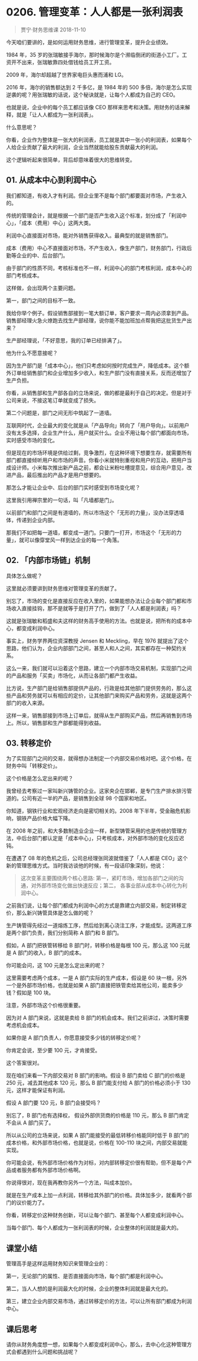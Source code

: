 # 0206. 管理变革：人人都是一张利润表
> 贾宁·财务思维课
2018-11-10

今天咱们要讲的，是如何运用财务思维，进行管理变革，提升企业绩效。

1984 年，35 岁的张瑞敏接手海尔，那时候海尔是个濒临倒闭的街道小工厂。工资开不出来，张瑞敏靠四处借钱给员工开工资。

2009 年，海尔却超越了世界家电巨头惠而浦和 LG。

2016 年，海尔的销售额达到 2 千多亿，是 1984 年的 500 多倍，海尔是怎么实现逆袭的呢？用张瑞敏的话说，这个秘诀就是，让每个人都成为自己的 CEO。

也就是说，企业中的每个员工都应该像 CEO 那样来思考和决策。用财务的话来解释，就是「让人人都成为一张利润表」。

什么意思呢？

你看，企业作为整体是一张大的利润表，员工就是其中一张小的利润表，如果每个人给企业贡献了最大的利润，企业当然就能给股东贡献最大的利润。

这个逻辑听起来很简单，背后却意味着很大的思维转变。

## 01. 从成本中心到利润中心

我们都知道，有收入才有利润。但企业里不是每个部门都要面对市场，产生收入的。

传统的管理会计，就是根据一个部门是否产生收入这个标准，划分成了「利润中心」，「成本（费用）中心」这两大类。

利润中心直接面对市场，能对外销售获得收入。最典型的就是销售部门。

成本（费用）中心不直接面对市场，不产生收入，像生产部门，财务部门，行政后勤等企业的中、后台部门。

由于部门的性质不同，考核标准也不一样，利润中心的部门考核利润，成本中心的部门考核成本。

这样做，会出现两个主要问题。

第一，部门之间的目标不一致。

我给你举个例子。假设销售部接到一笔大额订单，客户要求一周内必须拿到产品。销售部经理火急火燎跑去找生产部经理，说你能不能加班加点帮我把这批货生产出来？

生产部经理说，「不好意思，我的订单已经排满了」。

他为什么不愿意接呢？

因为生产部门是「成本中心」，他们只考虑如何按时完成生产，降低成本。这个额外订单给销售部门和企业增加多少收入，和生产部门没有直接关系，反而还增加了生产负担。

你看，从销售部和生产部各自的立场来说，做的都是最利于自己的决定。但是对于公司来说，不接这笔订单就变成了损失。

第二个问题是，部门之间无形中筑起了一道墙。

互联网时代，企业最大的变化就是从「产品导向」转向了「用户导向」。以前用户没有太多选择，企业生产什么，用户就买什么。企业不用让每个部门都面向市场，实时感受市场的变化。

但是现在的市场环境是供给过剩，竞争激烈，在这种环境下想要生存，就需要所有部门都直接倾听用户和市场的声音。你看小米就特别重视和用户的互动，把用户当成设计师。小米每次推出新产品之前，都会让米粉吐槽提意见，综合用户意见，改进产品，最后推出的产品才是用户想要的。

那怎么才能让企业中、后台的部门实时感受到市场变化呢？

这里我引用禅宗里的一句话，叫「凡墙都是门」。

以前部门和部门之间是有道墙的，所以市场这个「无形的力量」，没办法穿透墙体，传递到企业内部。

那我们不如把每一道墙，都变成一道门。只要门一打开，市场这个「无形的力量」，就可以像穿堂风一样到达企业的每一个角落。

## 02. 「内部市场链」机制

具体怎么做呢？

这里就必须要讲到财务思维对管理变革的贡献了。

别忘了，市场的变化是直接反应在收入里的，如果能想办法让企业每个部门都和市场收入直接挂钩，那不是就等于是打开了门，做到了「人人都是利润表」吗？

这就是张瑞敏和稻盛和夫这样的财务高手使用的方法。也就是说，把所有的成本中心，都变成利润中心。

事实上，财务学界两位资深教授 Jensen 和 Meckling，早在 1976 就提出了这个思路，他们认为，企业内部部门之间，甚至人和人之间，其实都存在一种契约关系。

这么一来，我们就可以沿着这个思路，建立一个内部市场交易机制，实现部门之间的产品和服务「买卖」市场化，从而让各部门都产生收益。

比方说，生产部门是给销售部提供产品的，行政是给其他部门提供劳务的，那么这些产品和劳务就可以有相应的定价，让其他部门来购买产品和劳务，这就是这两个部门的收入来源。

这样一来，销售部接到市场上订单后，就得从生产部购买产品，然后再销售到市场上。所以，销售部和生产部都能得到收益。

## 03. 转移定价

为了实现部门之间的交易，就得想办法制定一个内部交易价格对吧。这个价格，在财务中叫「转移定价」。

这个价格是怎么定出来的呢？

我曾经去考察过一家叫新兴铸管的企业。这家央企在邯郸，是专门生产排水排污管道的。公司有近一半的产品，是销售到全球 98 个国家和地区。

你知道，钢铁行业和宏观经济走向是密切相关的。2008 年下半年，受金融危机影响，钢铁产品价格大幅下降。

在 2008 年之前，和大多数制造业企业一样，新型铸管采用的也是传统的管理方法，中后台部门都认定是「成本中心」，只考核成本，对外部市场的变化反应迟钝。

在遭遇了 08 年的危机之后，公司总经理张同波就借鉴了「人人都是 CEO」这个新的管理思维方式。当时我访谈他的时候，有一段话印象深刻，他说：

> 这次变革主要围绕两个核心思路: 第一，紧盯市场，增加各部门之间的沟通，对外部市场变化做出快速反应；第二， 各事业部从成本中心转化为利润中心。

之前我们说，让每个部门都成为利润中心的方式是靠建立内部交易，制定转移定价，那么新兴铸管具体是怎么做的呢？

生产铸管得先经过一道熔炼工序，然后给到离心浇注工序，才能成型。这两道工序是两个部门负责，我们分别简称 A 部门和 B 部门。

假如，A 部门把铁管转移给 B 部门时，转移价格是每根 100 元，那么这 100 元就是 A 部门的收入，B 部门的成本。

你可能会问，这 100 元是怎么定出来的呢？

这里需要考虑两个成本，一是 A 部门实际的生产成本，假设是 60 块一根，另外一个是外部市场价格，也就是如果 A 部门直接把铁管卖给其他公司，能卖多少钱？假如是 100 块。

注意，外部市场这个价格很重要。

因为对 A 部门来说，这就是卖给 B 部门的机会成本。我们之前讲过，决策时需要考虑机会成本。

如果你是 A 部门负责人，你愿意接受多少钱的转移定价呢？

你肯定会说，至少要 100 元，才肯接受。

这个答案很对。

现在咱们来看一下内部交易对 B 部门的影响。假设 B 部门卖给 C 部门的价格是 250 元，减去其他成本 120 元，那么 B 部门能支付给 A 部门的价格必须小于 130 元，这样才能保证有利润。

假设 A 部门要 120 元，B 部门会接受吗？

别忘了，B 部门也有选择权， 假设外部供货商的价格是 110 元，那么 B 部门肯定不会从 A 部门买了。

所以从公司的立场来说，如果 A 部门能接受的最低转移价格能同时低于 B 部门的成本价格，和外部市场价格，也就是说，价格在  100-110 块之间，内部交易就能实现。

你可能会说，有外部市场价格作为对标，对内部转移定价很有帮助，但不是每个产品或者服务都有外部市场价格啊。

你说得很对，现在我再教你另外一个方法，叫成本加价。

就是在生产成本上加一点利润，转移给其外部门的价格。具体加多少，就看两个部门的议价能力了。

你看，转移定价这种财务创新，可以让每个部门、甚至每个人都变成利润中心。

当每个部门、每个人都成为一张利润表的时候，企业整体的利润就是最大的。

## 课堂小结

管理高手是这样运用财务知识来管理企业的：

第一，无论部门的属性、是否直接面向市场，每个部门都是利润中心。

第二，当人人想的是利润最大化的时候，企业的整体利润就是最大化的。

第三，建立企业内部交易市场，通过转移定价的方法，可以让所有部门都成为利润中心。

## 课后思考

请你从财务角度想一想，如果每个人都变成利润中心，那么，去中心化这种管理方式会都遇到什么问题和挑战呢？
